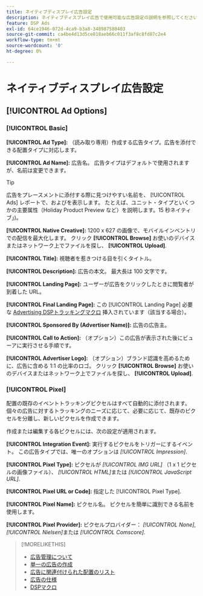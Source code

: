 ```yaml
---
title: ネイティブディスプレイ広告設定
description: ネイティブディスプレイ広告で使用可能な広告設定の説明を参照してください。
feature: DSP Ads
exl-id: 64ce1946-072d-4ca9-b3a8-348987580403
source-git-commit: ca4be4d13d5ce818aeb66c011f3af8c8fd87c2e4
workflow-type: tm+mt
source-wordcount: '0'
ht-degree: 0%

---
```


# ネイティブディスプレイ広告設定

## [!UICONTROL Ad Options]

### [!UICONTROL Basic]

**[!UICONTROL Ad Type]:** （読み取り専用）作成する広告タイプ。広告を添付できる配置タイプに対応します。

**[!UICONTROL Ad Name]:** 広告名。 広告タイプはデフォルトで使用されますが、名前は変更できます。

>[!TIP]
>
> 広告をプレースメントに添付する際に見つけやすい名前を、 [!UICONTROL Ads] レポートで、およびを表示します。 たとえば、ユニット・タイプといくつかの主要属性（Holiday Product Preview など）を説明します。15 秒ネイティブ」)。

**[!UICONTROL Native Creative]:** 1200 x 627 の画像で、モバイルインベントリでの配信を最大化します。 クリック **[!UICONTROL Browse]** お使いのデバイスまたはネットワーク上でファイルを探し、 **[!UICONTROL Upload]**.

**[!UICONTROL Title]:** 視聴者を惹きつける目を引くタイトル。

**[!UICONTROL Description]:** 広告の本文。 最大長は 100 文字です。

**[!UICONTROL Landing Page]:** ユーザーが広告をクリックしたときに閲覧者が到着した URL。

**[!UICONTROL Final Landing Page]:** この [!UICONTROL Landing Page] 必要な [Advertising DSPトラッキングマクロ](/help/dsp/campaign-management/macros.md) 挿入されています（該当する場合）。

**[!UICONTROL Sponsored By (Advertiser Name)]:** 広告の広告主。

**[!UICONTROL Call to Action]:** （オプション）この広告が表示された後にビューアに実行させる手順です。

**[!UICONTROL Advertiser Logo]:** （オプション）ブランド認識を高めるために、広告に含める 1:1 の比率のロゴ。 クリック **[!UICONTROL Browse]** お使いのデバイスまたはネットワーク上でファイルを探し、 **[!UICONTROL Upload]**.

### [!UICONTROL Pixel]

配置の既存のイベントトラッキングピクセルはすべて自動的に添付されます。 個々の広告に対するトラッキングのニーズに応じて、必要に応じて、既存のピクセルを分離し、新しいピクセルを作成できます。

作成または編集する各ピクセルには、次の設定が適用されます。

**[!UICONTROL Integration Event]:** 実行するピクセルをトリガーにするイベント。 この広告タイプでは、唯一のオプションは *[!UICONTROL Impression]*.

**[!UICONTROL Pixel Type]:** ピクセルが *[!UICONTROL IMG URL]* （1 x 1 ピクセルの画像ファイル）、 *[!UICONTROL HTML]*&#x200B;または *[!UICONTROL JavaScript URL]*.

**[!UICONTROL Pixel URL or Code]:** 指定した [!UICONTROL Pixel Type].

**[!UICONTROL Pixel Name]:** ピクセル名。 ピクセルを簡単に識別できる名前を使用します。

**[!UICONTROL Pixel Provider]:** ピクセルプロバイダー： *[!UICONTROL None]*, *[!UICONTROL Nielsen]*&#x200B;または *[!UICONTROL Comscore]*.

>[!MORELIKETHIS]
>
>* [広告管理について](ad-about.md)
>* [単一の広告の作成](ad-create.md)
>* [広告に関連付けられた配置のリスト](/help/dsp/campaign-management/ads/ad-list-placements.md)
>* [広告の仕様](ad-specs.md)
>* [DSPマクロ](/help/dsp/campaign-management/macros.md)

